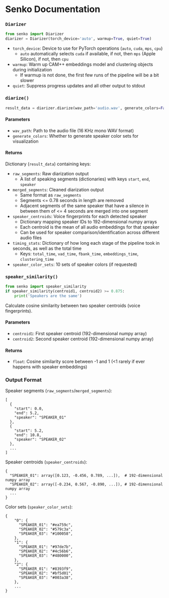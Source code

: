 # Senko Documentation

### `Diarizer`
```python
from senko import Diarizer
diarizer = Diarizer(torch_device='auto', warmup=True, quiet=True)
```
- `torch_device`: Device to use for PyTorch operations (`auto`, `cuda`, `mps`, `cpu`)
    - `auto` automatically selects `cuda` if available, if not, then `mps` (Apple Silicon), if not, then `cpu`
- `warmup`: Warm up CAM++ embeddings model and clustering objects during initialization
    - If warmup is not done, the first few runs of the pipeline will be a bit slower
- `quiet`: Suppress progress updates and all other output to stdout

### `diarize()`
```python
result_data = diarizer.diarize(wav_path='audio.wav', generate_colors=False)
```
#### Parameters
- `wav_path`: Path to the audio file (16 KHz mono WAV format)
- `generate_colors`: Whether to generate speaker color sets for visualization

#### Returns
Dictionary (`result_data`) containing keys:
- `raw_segments`: Raw diarization output
    - A list of speaking segments (dictionaries) with keys `start`, `end`, `speaker`
- `merged_segments`: Cleaned diarization output
    - Same format as `raw_segments`
    - Segments <= 0.78 seconds in length are removed
    - Adjacent segments of the same speaker that have a silence in between them of <= 4 seconds are merged into one segment
- `speaker_centroids`: Voice fingerprints for each detected speaker
    - Dictionary mapping speaker IDs to 192-dimensional numpy arrays
    - Each centroid is the mean of all audio embeddings for that speaker
    - Can be used for speaker comparison/identification across different audio files
- `timing_stats`: Dictionary of how long each stage of the pipeline took in seconds, as well as the total time
    - Keys: `total_time`, `vad_time`, `fbank_time`, `embeddings_time`, `clustering_time`
- `speaker_color_sets`: 10 sets of speaker colors (if requested)

### `speaker_similarity()`
```python
from senko import speaker_similarity
if speaker_similarity(centroid1, centroid2) >= 0.875:
    print('Speakers are the same')
```
Calculate cosine similarity between two speaker centroids (voice fingerprints).
#### Parameters
- `centroid1`: First speaker centroid (192-dimensional numpy array)
- `centroid2`: Second speaker centroid (192-dimensional numpy array)

#### Returns
- `float`: Cosine similarity score between -1 and 1 (<1 rarely if ever happens with speaker embeddings)

### Output Format
Speaker segments (`raw_segments`/`merged_segments`):
```
[
  {
    "start": 0.0,
    "end": 5.2,
    "speaker": "SPEAKER_01"
  },
  {
    "start": 5.2,
    "end": 10.8,
    "speaker": "SPEAKER_02"
  },
  ...
]
```
Speaker centroids (`speaker_centroids`):
```
{
  "SPEAKER_01": array([0.123, -0.456, 0.789, ...]),  # 192-dimensional numpy array
  "SPEAKER_02": array([-0.234, 0.567, -0.890, ...]), # 192-dimensional numpy array
  ...
}
```
Color sets (`speaker_color_sets`):
```
{
    "0": {
      "SPEAKER_01": "#ea759c",
      "SPEAKER_02": "#579c3a",
      "SPEAKER_03": "#100058",
    },
    "1": {
      "SPEAKER_01": "#97de7b",
      "SPEAKER_02": "#4c56b6",
      "SPEAKER_03": "#480000",
    },
    "2": {
      "SPEAKER_01": "#8393f9",
      "SPEAKER_02": "#bf5d01",
      "SPEAKER_03": "#003a38",
    },
    ...
}
```
